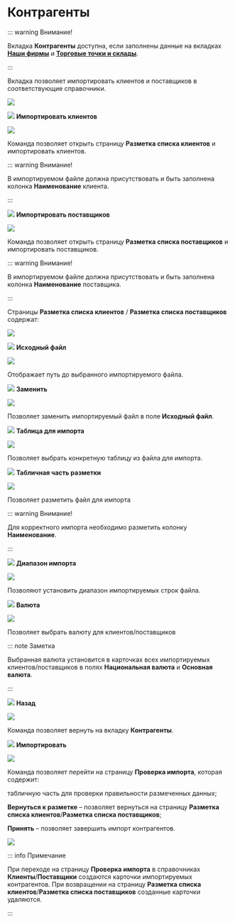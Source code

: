 # Контрагенты

::: warning Внимание!

Вкладка **Контрагенты** доступна, если заполнены данные на вкладках [**Наши фирмы**](#bbde9d40-a956-46e3-8359-2887fc127cc6) и [**Торговые точки и склады**](#af4c70ad-facd-4be4-b2b1-9c75121aa32b).

:::

Вкладка позволяет импортировать клиентов и поставщиков в соответствующие справочники.

![](image492.png)

![](image006.png) **Импортировать клиентов**

![](image493.png)

Команда позволяет открыть страницу **Разметка списка клиентов** и импортировать клиентов.

::: warning Внимание!

В импортируемом файле должна присутствовать и быть заполнена колонка **Наименование** клиента.

:::

![](image008.png) **Импортировать поставщиков**

![](image494.png)

Команда позволяет открыть страницу **Разметка списка поставщиков** и импортировать поставщиков.

::: warning Внимание!

В импортируемом файле должна присутствовать и быть заполнена колонка **Наименование** поставщика.

:::


Страницы **Разметка списка клиентов** / **Разметка списка поставщиков** содержат:

![](image495.png)

![](image006.png) **Исходный файл**

![](image496.png)

Отображает путь до выбранного импортируемого файла.

![](image008.png) **Заменить**

![](image497.png)

Позволяет заменить импортируемый файл в поле **Исходный файл**.

![](image009.png) **Таблица для импорта**

![](image498.png)

Позволяет выбрать конкретную таблицу из файла для импорта.

![](image010.png) **Табличная часть разметки**

![](image499.png)

Позволяет разметить файл для импорта

::: warning Внимание!

Для корректного импорта необходимо разметить колонку **Наименование**.

:::

![](image011.png) **Диапазон импорта**

![](image500.png)

Позволяют установить диапазон импортируемых строк файла.

![](image012.png) **Валюта**

![](image501.png)

Позволяет выбрать валюту для клиентов/поставщиков

::: note Заметка

Выбранная валюта установится в карточках всех импортируемых клиентов/поставщиков в полях **Национальная валюта** и **Основная валюта**.

:::

![](image013.png) **Назад**

![](image502.png)

Команда позволяет вернуть на вкладку **Контрагенты**.

![](image014.png) **Импортировать**

![](image503.png)

Команда позволяет перейти на страницу **Проверка импорта**, которая содержит:

табличную часть для проверки правильности размеченных данных;

**Вернуться к разметке** – позволяет вернуться на страницу **Разметка списка клиентов**/**Разметка списка поставщиков**;

**Принять** – позволяет завершить импорт контрагентов.

![](image504.png)

::: info Примечание

При переходе на страницу **Проверка импорта** в справочниках **Клиенты**/**Поставщики** создаются карточки импортируемых контрагентов. При возвращении на страницу **Разметка списка клиентов**/**Разметка списка поставщиков** созданные карточки удаляются.

:::

